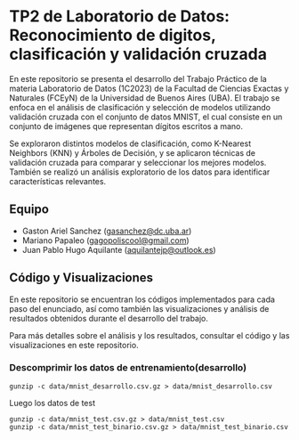#  TP2 de Laboratorio de Datos: Reconocimiento de digitos, clasificación y validación cruzada

En este repositorio se presenta el desarrollo del Trabajo Práctico de la materia Laboratorio de Datos (1C2023) de la Facultad de Ciencias Exactas y Naturales (FCEyN) de la Universidad de Buenos Aires (UBA). El trabajo se enfoca en el análisis de clasificación y selección de modelos utilizando validación cruzada con el conjunto de datos MNIST, el cual consiste en un conjunto de imágenes que representan dígitos escritos a mano.

Se exploraron distintos modelos de clasificación, como K-Nearest Neighbors (KNN) y Árboles de Decisión, y se aplicaron técnicas de validación cruzada para comparar y seleccionar los mejores modelos. También se realizó un análisis exploratorio de los datos para identificar características relevantes.

## Equipo

- Gaston Ariel Sanchez      (gasanchez@dc.uba.ar)
- Mariano Papaleo           (gagopoliscool@gmail.com)
- Juan Pablo Hugo Aquilante (aquilantejp@outlook.es)

## Código y Visualizaciones
En este repositorio se encuentran los códigos implementados para cada paso del enunciado, así como también las visualizaciones y análisis de resultados obtenidos durante el desarrollo del trabajo.

Para más detalles sobre el análisis y los resultados, consultar el código y las visualizaciones en este repositorio.

### Descomprimir los datos de entrenamiento(desarrollo)

```
gunzip -c data/mnist_desarrollo.csv.gz > data/mnist_desarrollo.csv
```

Luego los datos de test
```
gunzip -c data/mnist_test.csv.gz > data/mnist_test.csv
gunzip -c data/mnist_test_binario.csv.gz > data/mnist_test_binario.csv
```
